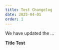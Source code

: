 ```yaml
---
title: Test Changelog
date: 2025-04-01
order: 1
---
```


We have updated the ...

<!-- end_excerpt -->


**Title Test**


